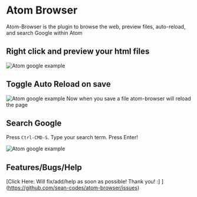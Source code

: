 # Atom Browser

Atom-Browser is the plugin to browse the web, preview files, auto-reload, and search Google within Atom

## Right click and preview your html files

![Atom google example](https://github.com/sean-codes/atom-browser/raw/master/example_preview.gif?v=3)


## Toggle Auto Reload on save

![Atom google example](https://github.com/sean-codes/atom-browser/raw/master/example_reload.gif?v=3)
Now when you save a file atom-browser will reload the page

## Search Google

Press `Ctrl-CMD-S`. Type your search term. Press Enter!

![Atom google example](https://github.com/sean-codes/atom-browser/raw/master/example_search.gif?v=3)

## Features/Bugs/Help

[Click Here: Will fix/add/help as soon as possible! Thank you! :] ](https://github.com/sean-codes/atom-browser/issues) 
